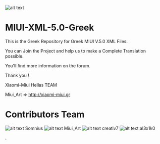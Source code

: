 ![alt text](https://raw.githubusercontent.com/Xiaomi-Miui-Hellas/MIUI-XML-5.0-Greek/master/Greek/main/Browser.apk/assets/quicklinks4-el-rGR/miui-hellas.png "Xiaomi Miui Hellas Logo")

MIUI-XML-5.0-Greek
==================

This is the Greek Repository for Greek MIUI V.5.0 XML Files.

You can Join the Project and help us to make a Complete Translation possible.

You'll find more information on the forum.

Thank you !

Xiaomi-Miui Hellas TEAM

Miui_Art => http://xiaomi-miui.gr <OWNER>

Contributors Team 
=================

![alt text](https://xiaomi-miui.gr/community/wcf/images/avatars/ad/221-ad039e16423900a74388e0fe2b848784a7713288-128.jpg "Somnius") Somnius
![alt text](https://xiaomi-miui.gr/community/wcf/images/avatars/e7/126-e71dc494179ddb8ce1f843030270c6b75d7946be.png "Miui_Art") Miui_Art
![alt text](https://xiaomi-miui.gr/community/wcf/images/avatars/20/154-201c774165b5a24908521be1b7bccea169f6092a.jpg "creativ7") creativ7
![alt text](https://xiaomi-miui.gr/community/wcf/images/avatars/32/119-326016a915cf2d036a0f468aafac0c6865cdd207. "al3x1k0") al3x1k0

.

